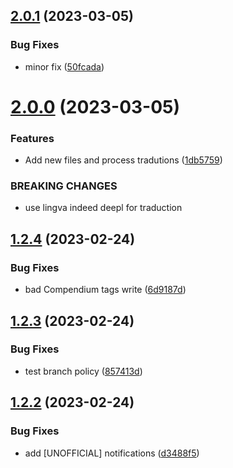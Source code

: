 ## [2.0.1](https://github.com/allnnde/pf2e-esp-translation/compare/v2.0.0...v2.0.1) (2023-03-05)


### Bug Fixes

* minor fix ([50fcada](https://github.com/allnnde/pf2e-esp-translation/commit/50fcada7b93e6e0aff2968a8be4d9df589e53986))



# [2.0.0](https://github.com/allnnde/pf2e-esp-translation/compare/v1.2.4...v2.0.0) (2023-03-05)


### Features

* Add new files and process tradutions ([1db5759](https://github.com/allnnde/pf2e-esp-translation/commit/1db5759ddf842cf41def23c4f950fe8f2eb707d0))


### BREAKING CHANGES

* use lingva indeed deepl for traduction



## [1.2.4](https://github.com/allnnde/pf2e-esp-translation/compare/v1.2.3...v1.2.4) (2023-02-24)


### Bug Fixes

* bad Compendium tags write ([6d9187d](https://github.com/allnnde/pf2e-esp-translation/commit/6d9187dca106de2120b3409e75e6332d64f9386f))



## [1.2.3](https://github.com/allnnde/pf2e-esp-translation/compare/v1.2.2...v1.2.3) (2023-02-24)


### Bug Fixes

* test branch policy ([857413d](https://github.com/allnnde/pf2e-esp-translation/commit/857413d5cfdeff2732a5cf69870538a3924b687b))



## [1.2.2](https://github.com/allnnde/pf2e-esp-translation/compare/v1.2.1...v1.2.2) (2023-02-24)


### Bug Fixes

* add [UNOFFICIAL] notifications ([d3488f5](https://github.com/allnnde/pf2e-esp-translation/commit/d3488f5409f577d2427e7d67fb1d3016cf8153e3))



